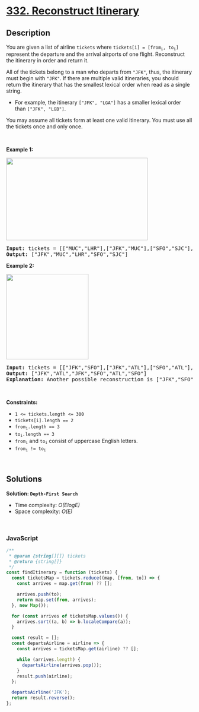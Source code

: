 # [332. Reconstruct Itinerary](https://leetcode.com/problems/reconstruct-itinerary)

## Description

<div class="elfjS" data-track-load="description_content"><p>You are given a list of airline <code>tickets</code> where <code>tickets[i] = [from<sub>i</sub>, to<sub>i</sub>]</code> represent the departure and the arrival airports of one flight. Reconstruct the itinerary in order and return it.</p>

<p>All of the tickets belong to a man who departs from <code>"JFK"</code>, thus, the itinerary must begin with <code>"JFK"</code>. If there are multiple valid itineraries, you should return the itinerary that has the smallest lexical order when read as a single string.</p>

<ul>
	<li>For example, the itinerary <code>["JFK", "LGA"]</code> has a smaller lexical order than <code>["JFK", "LGB"]</code>.</li>
</ul>

<p>You may assume all tickets form at least one valid itinerary. You must use all the tickets once and only once.</p>

<p>&nbsp;</p>
<p><strong class="example">Example 1:</strong></p>
<img alt="" src="https://assets.leetcode.com/uploads/2021/03/14/itinerary1-graph.jpg" style="width: 382px; height: 222px;">
<pre><strong>Input:</strong> tickets = [["MUC","LHR"],["JFK","MUC"],["SFO","SJC"],["LHR","SFO"]]
<strong>Output:</strong> ["JFK","MUC","LHR","SFO","SJC"]
</pre>

<p><strong class="example">Example 2:</strong></p>
<img alt="" src="https://assets.leetcode.com/uploads/2021/03/14/itinerary2-graph.jpg" style="width: 222px; height: 230px;">
<pre><strong>Input:</strong> tickets = [["JFK","SFO"],["JFK","ATL"],["SFO","ATL"],["ATL","JFK"],["ATL","SFO"]]
<strong>Output:</strong> ["JFK","ATL","JFK","SFO","ATL","SFO"]
<strong>Explanation:</strong> Another possible reconstruction is ["JFK","SFO","ATL","JFK","ATL","SFO"] but it is larger in lexical order.
</pre>

<p>&nbsp;</p>
<p><strong>Constraints:</strong></p>

<ul>
	<li><code>1 &lt;= tickets.length &lt;= 300</code></li>
	<li><code>tickets[i].length == 2</code></li>
	<li><code>from<sub>i</sub>.length == 3</code></li>
	<li><code>to<sub>i</sub>.length == 3</code></li>
	<li><code>from<sub>i</sub></code> and <code>to<sub>i</sub></code> consist of uppercase English letters.</li>
	<li><code>from<sub>i</sub> != to<sub>i</sub></code></li>
</ul>

<p>&nbsp;</p>

## Solutions

**Solution: `Depth-First Search`**

- Time complexity: <em>O(ElogE)</em>
- Space complexity: <em>O(E)</em>

<p>&nbsp;</p>

### **JavaScript**

```js
/**
 * @param {string[][]} tickets
 * @return {string[]}
 */
const findItinerary = function (tickets) {
  const ticketsMap = tickets.reduce((map, [from, to]) => {
    const arrives = map.get(from) ?? [];

    arrives.push(to);
    return map.set(from, arrives);
  }, new Map());

  for (const arrives of ticketsMap.values()) {
    arrives.sort((a, b) => b.localeCompare(a));
  }

  const result = [];
  const departsAirline = airline => {
    const arrives = ticketsMap.get(airline) ?? [];

    while (arrives.length) {
      departsAirline(arrives.pop());
    }
    result.push(airline);
  };

  departsAirline('JFK');
  return result.reverse();
};
```
